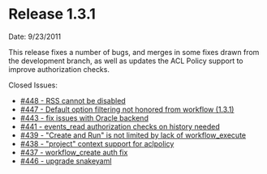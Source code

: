 Release 1.3.1
===========

Date: 9/23/2011

This release fixes a number of bugs, and merges in some fixes drawn from the
development branch, as well as updates the ACL Policy support to improve 
authorization checks.

Closed Issues:

* [#448 - RSS cannot be disabled](http://rundeck.lighthouseapp.com/projects/59277/tickets/448)
* [#447 - Default option filtering not honored from workflow (1.3.1)](http://rundeck.lighthouseapp.com/projects/59277/tickets/447)
* [#443 - fix issues with Oracle backend](http://rundeck.lighthouseapp.com/projects/59277/tickets/443)
* [#441 - events_read authorization checks on history needed](http://rundeck.lighthouseapp.com/projects/59277/tickets/441)
* [#439 - "Create and Run" is not limited by lack of workflow_execute](http://rundeck.lighthouseapp.com/projects/59277/tickets/439)
* [#438 - "project" context support for aclpolicy](http://rundeck.lighthouseapp.com/projects/59277/tickets/438)
* [#437 - workflow_create auth fix](http://rundeck.lighthouseapp.com/projects/59277/tickets/437)
* [#446 - upgrade snakeyaml](http://rundeck.lighthouseapp.com/projects/59277/tickets/446)